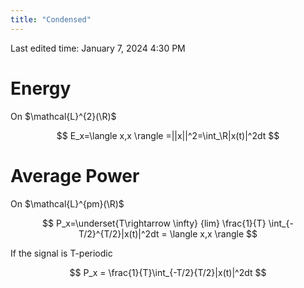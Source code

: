 ```yaml
---
title: "Condensed"
---
```

Last edited time: January 7, 2024 4:30 PM

# Energy

On $\mathcal{L}^{2}(\R)$ 

$$
E_x=\langle x,x \rangle =||x||^2=\int_\R|x(t)|^2dt
$$

# Average Power

On $\mathcal{L}^{pm}(\R)$ 

$$
P_x=\underset{T\rightarrow \infty} {lim} \frac{1}{T} \int_{-T/2}^{T/2}|x(t)|^2dt = \langle x,x \rangle
$$

If the signal is T-periodic

$$
P_x = \frac{1}{T}\int_{-T/2}{T/2}|x(t)|^2dt
$$
